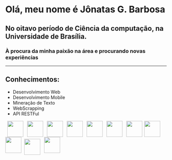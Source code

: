 # Olá, meu nome é Jônatas G. Barbosa

## No oitavo período de Ciência da computação, na Universidade de Brasília.
### À procura da minha paixão na área e procurando novas experiências
---
## Conhecimentos:
- Desenvolvimento Web
- Desenvolvimento Mobile
- Mineração de Texto
- WebScrapping
- API RESTFul

<div width="100%">
<img align="left" src="https://cdn.jsdelivr.net/npm/programming-languages-logos/src/python/python.png" hspace="6" height="50">
<img align="left" src="https://cdn.jsdelivr.net/npm/programming-languages-logos/src/html/html.png" height="50" hspace="6">
<img align="left" src="https://cdn.jsdelivr.net/npm/programming-languages-logos/src/css/css.png" height="50" hspace="6">
<img align="left" src="https://cdn.jsdelivr.net/npm/programming-languages-logos/src/javascript/javascript.png" height="50" hspace="6">
<img align="left" src="https://cdn.jsdelivr.net/npm/programming-languages-logos/src/php/php.png" height="50" hspace="6">
<img align="left" src="https://cdn.jsdelivr.net/npm/programming-languages-logos/src/r/r.png" height="50" hspace="6">
<img align="left" src="https://cdn.jsdelivr.net/npm/programming-languages-logos/src/cpp/cpp.png" height="50" hspace="6">

<img align="left" src="https://upload.wikimedia.org/wikipedia/commons/a/a7/React-icon.svg" height="50">
<img align="left" src="https://upload.wikimedia.org/wikipedia/commons/c/cf/Angular_full_color_logo.svg" height="50">
</br>
<img align="left" vspace="6" hspace="6" src="https://upload.wikimedia.org/wikipedia/commons/3/3c/Flask_logo.svg" width="50">
<img align="left" hspace="6" src="https://dkrn4sk0rn31v.cloudfront.net/2019/02/06111419/1200px-Django_logo.svg.png" width="50">
